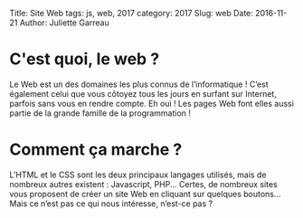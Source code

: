 Title: Site Web
tags: js, web, 2017
category: 2017
Slug: web
Date: 2016-11-21
Author: Juliette Garreau

# C'est quoi, le web ?

Le Web est un des domaines les plus connus de l’informatique ! C’est également celui que vous
côtoyez tous les jours en surfant sur Internet, parfois sans vous en rendre compte. Eh oui !
Les pages Web font elles aussi partie de la grande famille de la programmation ! 

# Comment ça marche ?

L’HTML et le CSS sont les deux principaux langages utilisés, mais de nombreux autres existent :
Javascript, PHP... Certes, de nombreux sites vous proposent de créer un site Web en cliquant sur
quelques boutons... Mais ce n’est pas ce qui nous intéresse, n’est-ce pas ? 

